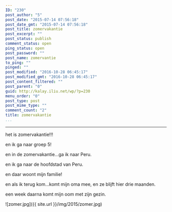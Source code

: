 ```yaml
---
ID: "230"
post_author: "5"
post_date: "2015-07-14 07:56:18"
post_date_gmt: "2015-07-14 07:56:18"
post_title: zomervakantie
post_excerpt: ""
post_status: publish
comment_status: open
ping_status: open
post_password: ""
post_name: zomervantie
to_ping: ""
pinged: ""
post_modified: "2016-10-28 06:45:17"
post_modified_gmt: "2016-10-28 06:45:17"
post_content_filtered: ""
post_parent: "0"
guid: http://kalay.iliu.net/wp/?p=230
menu_order: "0"
post_type: post
post_mime_type: ""
comment_count: "2"
title: zomervakantie
...
```

---

het is zomervakantie!!!

en ik ga naar groep 5!

en in de zomervakantie...ga ik naar Peru.

en ik ga naar de hoofdstad van Peru.

en daar woont mijn familie!

en als ik terug kom...komt mijn oma mee, en ze blijft hier drie maanden.

een week daarna komt mijn oom met zijn gezin.

![zomer.jpg]({{ site.url }}/img/2015/zomer.jpg)

